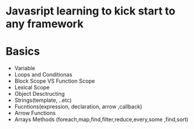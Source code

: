 # Javasript learning to kick start to any framework 

#  Basics 
- Variable
- Loops and Conditionas
- Block Scope VS Function Scope 
- Lexical Scope
- Object Desctructing
- Strings(template, ..etc)
- Fucntions(expression, declaration, arrow ,callback)
- Arrow Functions
- Arrays Methods (foreach,map,find,filter,reduce,every,some ,find,sort)
